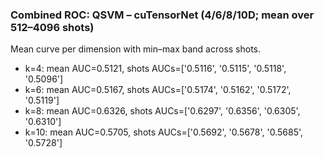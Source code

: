 ### Combined ROC: QSVM – cuTensorNet (4/6/8/10D; mean over 512–4096 shots)

Mean curve per dimension with min–max band across shots.

- k=4: mean AUC=0.5121, shots AUCs=['0.5116', '0.5115', '0.5118', '0.5096']
- k=6: mean AUC=0.5167, shots AUCs=['0.5174', '0.5162', '0.5172', '0.5119']
- k=8: mean AUC=0.6326, shots AUCs=['0.6297', '0.6356', '0.6305', '0.6310']
- k=10: mean AUC=0.5705, shots AUCs=['0.5692', '0.5678', '0.5685', '0.5728']
